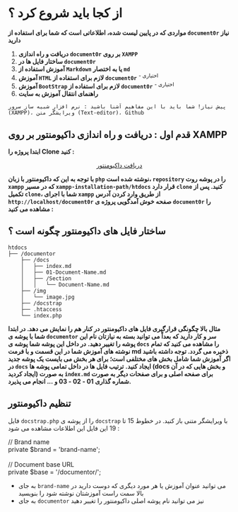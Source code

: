 **از کجا باید شروع کرد ؟**
======================

**مواردی که در پایین لیست شده، اطلاعاتی است که شما برای استفاده از `document0r` نیاز دارید**

1. **دریافت و راه اندازی `document0r` بر روی `XAMPP`**
2. **ساختار فایل ها در `document0r`**
3. **آموزش استفاده از `Markdown` یا به اختصار `md`**
4. **آموزش `HTML` لازم برای استفاده از `document0r`** <sup> - اختیاری</sup>
5. **آموزش `BootStrap` لازم برای استفاده از `document0r`** <sup> - اختیاری</sup>
6. **راهنمای انتقال آموزش به سایت**

~~~
پیش نیاز! شما باید با این مفاهیم آشنا باشید : نرم افزار شبیه ساز سرور (XAMPP)، ویرایشگر متن (Text-editor)، Github
~~~

قدم اول : دریافت و راه اندازی داکیومنتور بر روی XAMPP
----------------------------------------

**ابتدا پروژه را Clone کنید :**

<center><a href="https://github.com/p-tavafi/document0r" class="btn btn-primary btn-lg">دریافت داکیومنتور</a></center>

**با توجه به این که داکیومنتور با زبان `php` نوشته شده است، `repository` را در پوشه روت `xampp` که در مسیر `xampp-installation-path/htdocs` قرار دارد `clone` کنید. پس از تکمیل `clone`، شما با اجرای `xampp` از طریق وارد کردن آدرس `http://localhost/document0r` صفحه خوش آمدگویی پروژه ی `document0r` را مشاهده می کنید :**


ساختار فایل های داکیومنتور چگونه است ؟
--------------------------------------

~~~
htdocs
├── /documentor
	├── /docs
    │	├── index.md
	│	├── 01-Document-Name.md
    │	├── /Section
	│	│	└── Document-Name.md
    ├── /img
	│	└── image.jpg
    ├── /docstrap
    ├── .htaccess
	└── index.php
~~~

**مثال بالا چگونگی قرارگیری فایل های داکیومنتور در کنار هم را نمایش می دهد. در ابتدا شما با پوشه ی `documentor` سر و کار دارید که بعداً می توانید بسته به نیازتان نام این پوشه را تغییر دهید.**
**در داخل این پوشه شما پوشه ی `docs` را مشاهده می کنید که تمام نوشته های آموزش شما در این قسمت و با فرمت md ذخیره می گردد. توجه داشته باشید اگر آموزش شما شامل بخش های مختلفی است؛ برای هر بخش می بایست یک پوشه جدید در `docs` ایجاد کنید.**
**ترتیب فایل ها در داخل تمامی پوشه ها (docs و بخش هایی که در آن ایجاد کردید) به صورت `index.md` برای صفحه اصلی و برای صفحات دیگر به صورت شماره گذاری 01 - 02 - 03 و ... انجام می پذیرد.**

تنظیم داکیومنتور
----------------

فایل `docstrap.php` را از پوشه ی `docstrap` با ویرایشگر متنی باز کنید. در خطوط 15 تا 19 این فایل این اطلاعات مشاهده می شود :

<div style="direction:ltr !important;">
	// Brand name<br>
	private $brand = 'brand-name';<br>
	<br>
	// Document base URL<br>
	private $base = '/documentor/';
</div>

- به جای `brand-name` می توانید عنوان آموزش یا هر مورد دیگری که دوست دارید در بالا سمت راست آموزشتان نوشته شود را بنویسید
- به جای `documentor` نیز می توانید نام پوشه اصلی داکیومنتور را تغییر دهید